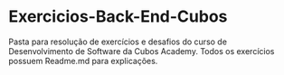 # Exercicios-Back-End-Cubos

Pasta para resolução de exercícios e desafios do curso de Desenvolvimento de Software da Cubos Academy.
Todos os exercícios possuem Readme.md para explicações. 
